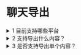 # 聊天导出



<details>

<summary>1 目前支持哪些平台</summary>

<mark style="color:green;">问题回复</mark>：TG、即将上线数据迁移，支持TG、LINE、WhatsApp

</details>

<details>

<summary>2 支持导出什么内容？</summary>

<mark style="color:green;">问题回复</mark>：主号下的所有群聊的信息、所有私聊的信息、当前群成员列表信息。

</details>

<details>

<summary>3 是否支持导出单个内容？</summary>

<mark style="color:green;">问题回复</mark>：不支持，只支持导出全部的，可以在导出表格找到单个信息。

</details>









